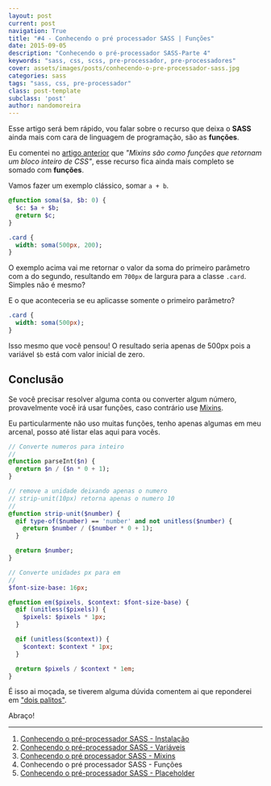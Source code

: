 ```yaml
---
layout: post
current: post
navigation: True
title: "#4 - Conhecendo o pré processador SASS | Funções"
date: 2015-09-05
description: "Conhecendo o pré-processador SASS-Parte 4"
keywords: "sass, css, scss, pre-processador, pre-processadores"
cover: assets/images/posts/conhecendo-o-pre-processador-sass.jpg
categories: sass
tags: "sass, css, pre-processador"
class: post-template
subclass: 'post'
author: nandomoreira
---
```


Esse artigo será bem rápido, vou falar sobre o recurso que deixa o **SASS** ainda mais com cara de linguagem de programação, são as **funções**.

Eu comentei no [artigo anterior](/sass-parte-3-mixins) que _"Mixins são como funções que retornam um bloco inteiro de CSS"_, esse recurso fica ainda mais completo se somado com **funções**.

Vamos fazer um exemplo clássico, somar `a + b`.

```sass
@function soma($a, $b: 0) {
  $c: $a + $b;
  @return $c;
}

.card {
  width: soma(500px, 200);
}
```

O exemplo acima vai me retornar o valor da soma do primeiro parâmetro com a do segundo, resultando em `700px` de largura para a classe `.card`. Simples não é mesmo?

E o que aconteceria se eu aplicasse somente o primeiro parâmetro?

```sass
.card {
  width: soma(500px);
}
```

Isso mesmo que você pensou! O resultado seria apenas de 500px pois a variável `$b` está com valor inicial de zero.

## Conclusão

Se você precisar resolver alguma conta ou converter algum número, provavelmente você irá usar funções, caso contrário use [Mixins](/sass-parte-3-mixins).

Eu particularmente não uso muitas funções, tenho apenas algumas em meu arcenal, posso até listar elas aqui para vocês.

```sass
// Converte numeros para inteiro
//
@function parseInt($n) {
  @return $n / ($n * 0 + 1);
}

// remove a unidade deixando apenas o numero
// strip-unit(10px) retorna apenas o numero 10
//
@function strip-unit($number) {
  @if type-of($number) == 'number' and not unitless($number) {
    @return $number / ($number * 0 + 1);
  }

  @return $number;
}

// Converte unidades px para em
//
$font-size-base: 16px;

@function em($pixels, $context: $font-size-base) {
  @if (unitless($pixels)) {
    $pixels: $pixels * 1px;
  }

  @if (unitless($context)) {
    $context: $context * 1px;
  }

  @return $pixels / $context * 1em;
}
```

É isso ai moçada, se tiverem alguma dúvida comentem ai que reponderei em ["dois palitos"](http://goo.gl/oM5AOY).

Abraço!

***

1. [Conhecendo o pré-processador SASS - Instalação](/conhecendo-o-pre-processador-sass-parte-1)
2. [Conhecendo o pré-processador SASS - Variáveis](/sass-variaveis-parte-2)
3. [Conhecendo o pré processador SASS - Mixins](/sass-parte-3-mixins)
4. Conhecendo o pré processador SASS - Funções
5. [Conhecendo o pré-processador SASS - Placeholder](/sass-parte-5-placeholder)
